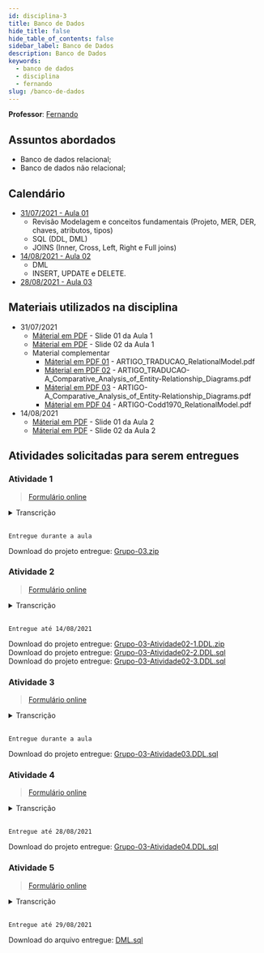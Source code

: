 ```yaml
---
id: disciplina-3
title: Banco de Dados
hide_title: false
hide_table_of_contents: false
sidebar_label: Banco de Dados
description: Banco de Dados
keywords:
  - banco de dados
  - disciplina
  - fernando
slug: /banco-de-dados
---
```


**Professor**: [Fernando](/professores/fernando)

## Assuntos abordados

- Banco de dados relacional;
- Banco de dados não relacional;

## Calendário

- [31/07/2021 - Aula 01](/blog/9)
  - Revisão Modelagem e conceitos fundamentais (Projeto, MER, DER, chaves, atributos, tipos)
  - SQL (DDL, DML)
  - JOINS (Inner, Cross, Left, Right e Full joins)
- [14/08/2021 - Aula 02](/blog/10)
  - DML
  - INSERT, UPDATE e DELETE.
- [28/08/2021 - Aula 03](#)


## Materiais utilizados na disciplina
- 31/07/2021
  - [Máterial em PDF](/docs/aula-9/Aula-01.01-BDs-31_07.pdf) - Slide 01 da Aula 1
  - [Máterial em PDF](/docs/aula-9/Aula-01.02-BDs-31_07.pdf) - Slide 02 da Aula 1
  - Material complementar
    - [Máterial em PDF 01](/docs/aula-9/ARTIGO_TRADUCAO_RelationalModel.pdf) - ARTIGO_TRADUCAO_RelationalModel.pdf
    - [Máterial em PDF 02](/docs/aula-9/ARTIGO_TRADUCAO-A_Comparative_Analysis_of_Entity-Relationship_Diagrams.pdf) - ARTIGO_TRADUCAO-A_Comparative_Analysis_of_Entity-Relationship_Diagrams.pdf
    - [Máterial em PDF 03](/docs/aula-9/ARTIGO-A_Comparative_Analysis_of_Entity-Relationship_Diagrams.pdf) - ARTIGO-A_Comparative_Analysis_of_Entity-Relationship_Diagrams.pdf
    - [Máterial em PDF 04](/docs/aula-9/ARTIGO-Codd1970_RelationalModel.pdf) - ARTIGO-Codd1970_RelationalModel.pdf
- 14/08/2021
  - [Máterial em PDF](/docs/aula-10/Aula-02.01-BDs-14_08.pdf) - Slide 01 da Aula 2
  - [Máterial em PDF](/docs/aula-10/Aula-02.02-BDs-14_08.pdf) - Slide 02 da Aula 2

## Atividades solicitadas para serem entregues


### Atividade 1 

> [Formulário online](https://docs.google.com/forms/d/17hIuwtWFqHDxC8TTlHgei17IzcSJO8xCUaR4cGdGqaQ/viewform)

<details><summary>Transcrição</summary>
<p>
<small>
A partir dos conceitos estudados, com base no material de apoio e consultas, pede-se a elaboração de um modelo físico (entidades, atributos, tipos e relacionamentos) de um banco de dados com tema livre.

A atividade pode ser feita em grupos de até 5 pessoas. 

Defina um tema no grupo, ou seja um “Minimundo”, descreva esse minimundo e implemente usando o StarUML (New File From Template -> 
Data Model) o modelo físico adequado.

Como não teremos os modelos conceituais nem o lógico para auxiliar, escolha um tema que vocês tenham domínio para permitir a construção adequada do modelo. 
</small>
</p>
</details>  
<br />

```Entregue durante a aula```

Download do projeto entregue: [Grupo-03.zip](/docs/aula-9/Grupo-03.zip)

### Atividade 2 

> [Formulário online](https://docs.google.com/forms/d/e/1FAIpQLScXz4f0UvfNa8bTgN0TFvtIILmeUa4ThopJGGDHKKDiHfDu6g/viewform)

<details><summary>Transcrição</summary>
<p>
<small>
INSTRUÇÕES: 

CONSIDERE O SEGUINTE MINIMUNDO:

A empresa de agronegócio AgriTray deseja construir um sistema para que os funcionários de campo registrem internamente relatos positivos ou de aprendizados obtidos em atendimento aos agricultores. A ideia é criar uma base de conhecimento com base nas experiências de campo dos seus veterinários, agrônomos e técnicos. O sistema deve funcionar como uma rede social onde o usuário terá um perfil com nome e função (ex: José - Agrônomo). Esse perfil poderá fazer posts de textos, fotos e vídeos curtos, sempre identificando o local do registro, área ou segmento dentro da empresa (suíno, aves, grãos, etc) e definindo tags sobre o conteúdo, como por exemplo #ração, #tratamento_virose, #gripe, #aumento_produção, etc. Um usuário poderá ver todos os posts e marcar os seus preferidos para ver depois. 

A partir do minimundo acima, faça:
1 - Construa um projeto físico de banco de dados relacional que atenda os requisitos. Dados não apresentados podem ser complementados com seu conhecimento sobre o tema ou pesquisas complementares. Implemente as principais entidades envolvido para resolver o problema principal. 

2 - Escreva o código DDL para a construção do banco, criando as restrições de Chave primária, Chave estrangeira e Checks para cada campo necessário

3 - Escreva um código e entregue em um arquivo único, identificando cada item:  
  3.1 - Drope (exclua) e construa novamente ao menos uma tabela  
  3.2 - Altere o tipo de dado de três campos em quaisquer tabelas  
  3.3 - Altere/adicione a restrição (CHECK) de outros três campos em quaisquer tabelas  
  3.4 - Altere o nome das colunas que são PK para "ID_nome da coluna"  
  3.5 - Adicione duas colunas em quaisquer tabelas

Use a documentação do PostgreSQL 13 e os materiais da aula.
https://www.postgresql.org/docs/13/ddl.html

Obs: alguns itens 3 não vimos em sala. Irei colocar no slide SQL ao longo da semana. Porém podem usar a documentação a fim de sanar dúvidas. 

Obs2: Para fazer a modelagem e o como resolver o desafio proposto, utilize a criatividade sobre como a melhor forma de organizar os dados, pensando na recuperação das informações ali contidas.
</small>
</p>
</details>  
<br />

```Entregue até 14/08/2021```

Download do projeto entregue: [Grupo-03-Atividade02-1.DDL.zip](/docs/aula-9/Grupo-03-Atividade02-1.DDL.zip)  
Download do projeto entregue: [Grupo-03-Atividade02-2.DDL.sql](/docs/aula-9/Grupo-03-Atividade02-2.DDL.sql)  
Download do projeto entregue: [Grupo-03-Atividade02-3.DDL.sql](/docs/aula-9/Grupo-03-Atividade02-3.DDL.sql)  


### Atividade 3 

> [Formulário online](https://docs.google.com/forms/d/e/1FAIpQLSfevDwHQGIxbBlHYIPDucF6SiD4H0bVx5qI3_b-3KSTKF9goQ/viewform)

<details><summary>Transcrição</summary>
<p>
<small>
INSTRUÇÕES:

A partir dos modelos criados nas atividades anteriores, escolha um deles e crie os comandos DML para:
- Inserir dados
- Alterar dados
- Excluir dados

Busque utilizar variações na clausula WHERE, Sub Consultas, etc, conforme os exemplos em sala.

Para entregar, Anexo o script ou scripts no formulário
</small>
</p>
</details>  
<br />

```Entregue durante a aula```

Download do projeto entregue: [Grupo-03-Atividade03.DDL.sql](/docs/aula-10/Grupo-03-Atividade03.DDL.sql)  

### Atividade 4 

> [Formulário online](https://docs.google.com/forms/d/e/1FAIpQLScEAt5uRqNFKcbLUT8A2VYQur6ii42i698qlY7QdEiUeXGTVw/viewform)

<details><summary>Transcrição</summary>
<p>
<small>
A partir do banco criado na atividade anterior, execute as tarefas abaixo. .

Para entregar, Respondo no próprio formulário as questões iniciais e anexe o script ou scripts na questão relacionada ao  banco criado.
</small>
</p>
</details>  
<br />

```Entregue até 28/08/2021```

Download do projeto entregue: [Grupo-03-Atividade04.DDL.sql](/docs/aula-10/Grupo-03-Atividade04.DDL.sql)  

### Atividade 5 

> [Formulário online](https://docs.google.com/forms/d/e/1FAIpQLScscLZGmlNnnaihODIXOh1PMXbdqcDeTEm25DoRI-aVF0cTOw/viewform)

<details><summary>Transcrição</summary>
<p>
<small>
CRIE AS SEGUINTES CONSULTAS (QUERIES):

1 - Liste a data do pedido, data de entrega, nome do cliente e id dos produtos realizados empresa 01 no ano de 2021.

2 - Liste o Id do pedido, id do produto, data do pedido e o nome do produto, dos pedidos realizados entre 01/07/2021 e 31/07/2021.

3 - Liste os pedidos sem data de entrega definida, indicando id, data do pedido, nome do cliente e há quantos dias foi realizado.

4 - A equipe do marketing solicitou uma listagem dos 100 clientes com mais quantidade de pedidos, listando as informações do cliente disponíveis no banco.

5 - Em seguida, a equipe do marketing solicitou quais os produtos esses 100 clientes (questão 4) compraram nos últimos 730 dias. 

6 - O gerente de compras da empresa precisa conferir algumas informações de produtos para corrigir os relatórios de compras. Ele solicitou uma listagem com os produtos sem categoria e as categorias que não estão sendo utilizada em nenhum produto. 

7 - A empresa deseja fazer uma ação de recuperação dos clientes. O setor de marketing solicitou uma listagem com os dados disponíveis no sistema dos clientes que nunca compraram e os que já compraram porém a última compra foi a mais de 365 dias.

8 - A equipe do marketing solicitou ao departamento uma listagem com os produtos mais vendidos por categoria.

Pessoal da gestão de clientes e crediário esta fazendo uma análise da base de clientes, e solicitou as seguintes informações:

9 - Quantos clientes existem na base por categoria

10 - Quantos clientes existem na base por estado e exiba os 5 primeiros

11 - Quantos clientes existem na base por cidade e exiba somente as que tiverem mais de 10 clientes

12 - Quantos clientes existem na base por categoria e destes quantos nunca compraram

13 - Quantos clientes existem na base por cidade e destes, quantos nunca compraram 
  
14 - A gerência de loja solicitou uma tela que trouxesse as informações principais dos produtos e seu preço atual. 

15 - Crie uma consulta que retorne o id do pedido, data que foi feito, produto, quantidade, o valor praticado nessa época e o valor total do pedido 
</small>
</p>
</details>  
<br />

```Entregue até 29/08/2021```

Download do arquivo entregue: [DML.sql](/docs/aula-10/DML.sql)  